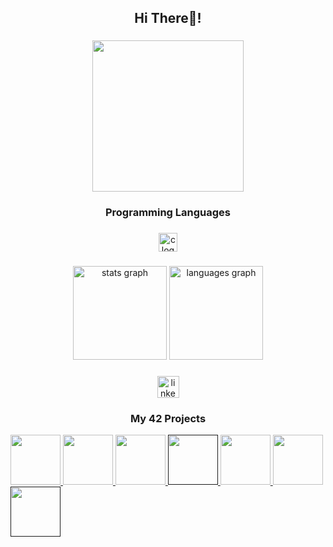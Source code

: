 <h2 align="center">Hi There👋!</h2>

###

<div align="center">
  <img height="242" src="https://user-images.githubusercontent.com/74038190/212750155-3ceddfbd-19d3-40a3-87af-8d329c8323c4.gif"  />
</div>

###

<h3 align="center">Programming Languages</h3>

###

<div align="center">
  <img src="https://cdn.jsdelivr.net/gh/devicons/devicon/icons/c/c-original.svg" height="30" alt="c logo"  />
</div>

###

<div align="center">
  <img src="https://github-readme-stats.vercel.app/api?username=jAzzvdou&hide_title=false&hide_rank=true&show_icons=true&include_all_commits=true&count_private=true&disable_animations=false&theme=tokyonight&locale=en&hide_border=true" height="150" alt="stats graph"  />
  <img src="https://github-readme-stats.vercel.app/api/top-langs?username=jAzzvdou&locale=en&hide_title=false&layout=compact&card_width=320&langs_count=5&theme=tokyonight&hide_border=true" height="150" alt="languages graph"  />
</div>

###

<div align="center">
  <a href="https://www.linkedin.com/in/jo%C3%A3o-azevedo-martins-9221b6256/" target="_blank">
    <img src="https://img.shields.io/static/v1?message=LinkedIn&logo=linkedin&label=&color=0077B5&logoColor=white&labelColor=&style=for-the-badge" height="35" alt="linkedin logo"  />
  </a>
</div>

###

<h3 align="center">My 42 Projects</h3>

<a href="https://github.com/jAzzvdou/Libft">
<img height="80px" src="https://raw.githubusercontent.com/jou-code/42-project-badges/main/badges/libftm.png" />
  
</a>
<a href="https://github.com/jAzzvdou/Printf">
<img height="80px" src="https://raw.githubusercontent.com/jou-code/42-project-badges/main/badges/ft_printfm.png" />

</a>
<a href="https://github.com/jAzzvdou/GetNextLine">
<img height="80px" src="https://raw.githubusercontent.com/jou-code/42-project-badges/main/badges/get_next_linem.png" />
  
</a>
<a href="">
<img height="80px" src="https://raw.githubusercontent.com/jou-code/42-project-badges/main/badges/born2berootm.png" />
  
</a>
<a href="https://github.com/jAzzvdou/Pipex">
<img height="80px" src="https://raw.githubusercontent.com/jou-code/42-project-badges/main/badges/pipexm.png" />
  
</a>
<a href="https://github.com/jAzzvdou/PushSwap">
<img height="80px" src="https://raw.githubusercontent.com/jou-code/42-project-badges/main/badges/push_swapm.png" />

</a>
<a href="">
<img height="80px" src="https://raw.githubusercontent.com/jou-code/42-project-badges/main/badges/fdfm.png" />
